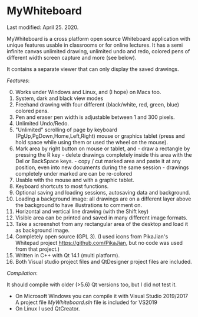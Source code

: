 # MyWhiteboard

Last modified: April 25. 2020.

MyWhiteboard is a cross platform open source Whiteboard application with unique
features usable in classrooms or for online lectures. It has a semi infinite
canvas unlimited drawing, unlimited undo and redo, colored pens of different 
width screen capture and more (see below).

It contains a separate viewer that can only display the saved drawings.

*Features*: 

   0. Works under Windows and Linux, and (I hope) on Macs too.
   1. System, dark and black view modes
   2. Freehand drawing with four different (black/white, red, green, blue) 
      colored pens.
   3. Pen and eraser pen width is adjustable between 1 and 300 pixels.
   4. Unlimited Undo/Redo.
   5. "Unlimited" scrolling of page by keyboard (PgUp,PgDown,Home,Left,Right)
      mouse or graphics tablet (press and hold space while using them or used
      the wheel on the mouse).
   6. Mark area by right button on mouse or tablet, and 
            - draw a rectangle by pressing the R key
            - delete drawings completely inside
                this area with the Del or BackSpace keys.
            - copy / cut marked area and paste it at any position, even into new
                documents during the same session
            - drawings completely under marked are can be re-colored
   7. Usable with the mouse and with a graphic tablet.
   8. Keyboard shortcuts to most functions.
   8. Optional saving and loading sessions, autosaving data and background.
  10. Loading a background image: all drawings are on a different layer above 
      the background to have illustrations to comment on.
  11. Horizontal and vertical line drawing (with the Shift key)
  12. Visible area can be printed and saved in many different image formats.
  13. Take a screenshot from any rectangular area of the desktop and load it 
      as background image.
  14. Completely open source (GPL 3). 
      (I used icons from PikaJian's Whitepad project https://github.com/PikaJian,
       but no code was used from that project.)
  15. Written in C++ with Qt 14.1 (multi platform).
  16. Both Visual studio project files and QtDesigner project files are included.
  
*Compilation*:

  It should compile with older (>5.6) Qt versions too, but I did not test it.
  - On Microsoft Windows you can  compile it with Visual Studio 2019/2017
    A project file *MyWhiteboard.sln* file is included for VS2019
  - On Linux I used QtCreator.
